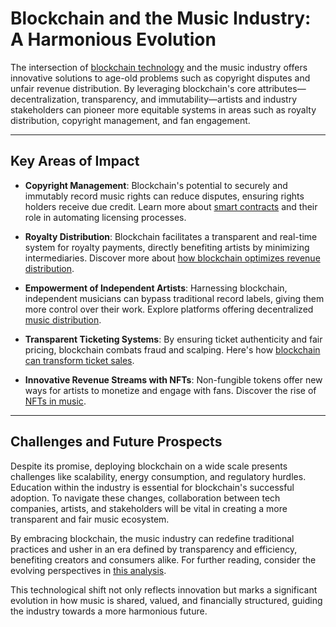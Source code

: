 # Blockchain and the Music Industry: A Harmonious Evolution

The intersection of [blockchain technology](https://en.wikipedia.org/wiki/Blockchain) and the music industry offers innovative solutions to age-old problems such as copyright disputes and unfair revenue distribution. By leveraging blockchain's core attributes—decentralization, transparency, and immutability—artists and industry stakeholders can pioneer more equitable systems in areas such as royalty distribution, copyright management, and fan engagement.

---

## Key Areas of Impact

- **Copyright Management**: Blockchain's potential to securely and immutably record music rights can reduce disputes, ensuring rights holders receive due credit. Learn more about [smart contracts](https://www.investopedia.com/terms/s/smart-contracts.asp) and their role in automating licensing processes.

- **Royalty Distribution**: Blockchain facilitates a transparent and real-time system for royalty payments, directly benefiting artists by minimizing intermediaries. Discover more about [how blockchain optimizes revenue distribution](https://www.forbes.com/sites/forbestechcouncil/2021/03/10/how-blockchain-could-solve-the-music-industrys-royalty-issues/).

- **Empowerment of Independent Artists**: Harnessing blockchain, independent musicians can bypass traditional record labels, giving them more control over their work. Explore platforms offering decentralized [music distribution](https://medium.com/@StephenSeelig/blockchain-in-the-music-industry-86e9a5f791d).

- **Transparent Ticketing Systems**: By ensuring ticket authenticity and fair pricing, blockchain combats fraud and scalping. Here's how [blockchain can transform ticket sales](https://cointelegraph.com/news/heres-how-blockchain-is-slowly-creeping-into-the-ticket-sales-market).

- **Innovative Revenue Streams with NFTs**: Non-fungible tokens offer new ways for artists to monetize and engage with fans. Discover the rise of [NFTs in music](https://www.rollingstone.com/pro/news/nfts-music-industry-guide-1146445/).

---

## Challenges and Future Prospects

Despite its promise, deploying blockchain on a wide scale presents challenges like scalability, energy consumption, and regulatory hurdles. Education within the industry is essential for blockchain's successful adoption. To navigate these changes, collaboration between tech companies, artists, and stakeholders will be vital in creating a more transparent and fair music ecosystem.

By embracing blockchain, the music industry can redefine traditional practices and usher in an era defined by transparency and efficiency, benefiting creators and consumers alike. For further reading, consider the evolving perspectives in [this analysis](https://hbr.org/2021/03/blockchain-could-help-musicians-make-money-again).

This technological shift not only reflects innovation but marks a significant evolution in how music is shared, valued, and financially structured, guiding the industry towards a more harmonious future.